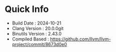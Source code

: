 # Quick Info
* Build Date : 2024-10-21
* Clang Version : 20.0.0git
* Binutils Version : 2.43.0
* Compiled Based : https://github.com/llvm/llvm-project/commit/8673d0e0
